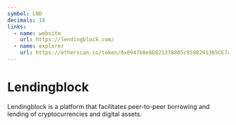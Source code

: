 ```yaml
---
symbol: LND
decimals: 18
links:
  - name: website
    url: https://lendingblock.com/
  - name: explorer
    url: https://etherscan.io/token/0x0947b0e6D821378805c9598291385CE7c791A6B2
---
```


# Lendingblock

Lendingblock is a platform that facilitates peer-to-peer borrowing and lending of cryptocurrencies and digital assets.
